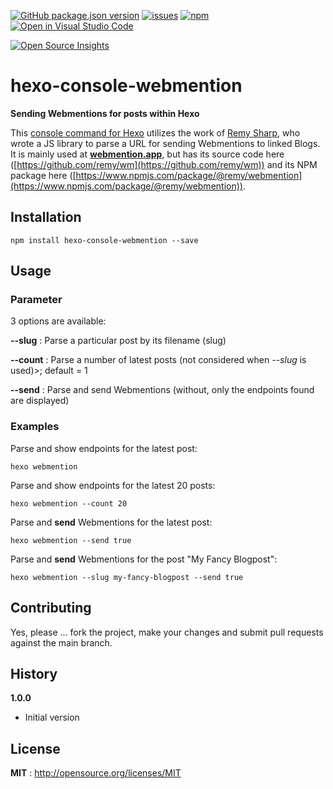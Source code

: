 [![GitHub package.json version](https://img.shields.io/github/package-json/v/kristofzerbe/hexo-console-webmention?label=version&style=flat-square)](https://github.com/kristofzerbe/hexo-console-webmention/blob/main/package.json)
[![issues](https://img.shields.io/github/issues/kristofzerbe/hexo-console-webmention?label=github%20issues&style=flat-square)](https://github.com/kristofzerbe/hexo-console-webmention/issues)
[![npm](https://img.shields.io/npm/dm/hexo-console-webmention?label=npm%20downloads&style=flat-square)](https://www.npmjs.com/package/hexo-console-webmention)
[![Open in Visual Studio Code](https://open.vscode.dev/badges/open-in-vscode.svg)](https://open.vscode.dev/kristofzerbe/hexo-console-webmention)

[![Open Source Insights](https://kiko.io/images/insights-logo.png)](https://deps.dev/npm/hexo-console-webmention)

# hexo-console-webmention

**Sending Webmentions for posts within Hexo**

This [console command for Hexo](https://hexo.io/api/console.html) utilizes the work of [Remy Sharp](https://remysharp.com/2019/06/18/send-outgoing-webmentions), who wrote a JS library to parse a URL for sending Webmentions to linked Blogs. It is mainly used at [**webmention.app**](https://webmention.app/), but has its source code here ([https://github.com/remy/wm](https://github.com/remy/wm)) and its NPM package here ([https://www.npmjs.com/package/@remy/webmention](https://www.npmjs.com/package/@remy/webmention)).

## Installation

``npm install hexo-console-webmention --save``

## Usage

### Parameter

3 options are available:

**--slug** <string>: Parse a particular post by its filename (slug)

**--count** <int>: Parse a number of latest posts (not considered when *--slug* is used)>; default = 1

**--send** <bool>: Parse and send Webmentions (without, only the endpoints found are displayed) 

### Examples

Parse and show endpoints for the latest post:

```
hexo webmention
```

Parse and show endpoints for the latest 20 posts:

```
hexo webmention --count 20
```

Parse and **send** Webmentions for the latest post:

```
hexo webmention --send true
```

Parse and **send** Webmentions for the post "My Fancy Blogpost":

```
hexo webmention --slug my-fancy-blogpost --send true
```


## Contributing

Yes, please ... fork the project, make your changes and submit pull requests against the main branch.

## History
**1.0.0**
- Initial version

## License

**MIT** : http://opensource.org/licenses/MIT
